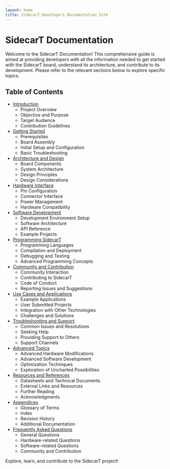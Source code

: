 ```yaml
---
layout: home
title: SidecarT Developers Documentation Site
---
```


# SidecarT Documentation
Welcome to the SidecarT Documentation! This comprehensive guide is aimed at providing developers with all the information needed to get started with the SidecarT board, understand its architecture, and contribute to its development. Please refer to the relevant sections below to explore specific topics.

## Table of Contents
- [Introduction](/introduction)
   - Project Overview
   - Objective and Purpose
   - Target Audience
   - Contribution Guidelines
- [Getting Started](/getting_started)
   - Prerequisites
   - Board Assembly
   - Initial Setup and Configuration
   - Basic Troubleshooting
- [Architecture and Design](/architecture_and_design)
   - Board Components
   - System Architecture
   - Design Principles
   - Design Considerations
- [Hardware Interface](/hardware_interface)
   - Pin Configuration
   - Connector Interface
   - Power Management
   - Hardware Compatibility
- [Software Development](/software_development)
   - Development Environment Setup
   - Software Architecture
   - API Reference
   - Example Projects
- [Programming SidecarT](/programming_sidecart)
   - Programming Languages
   - Compilation and Deployment
   - Debugging and Testing
   - Advanced Programming Concepts
- [Community and Contribution](/community_and_contribution)
   - Community Interaction
   - Contributing to SidecarT
   - Code of Conduct
   - Reporting Issues and Suggestions
- [Use Cases and Applications](/use_cases_and_applications)
   - Example Applications
   - User Submitted Projects
   - Integration with Other Technologies
   - Challenges and Solutions
- [Troubleshooting and Support](/troubleshooting_and_support)
   - Common Issues and Resolutions
   - Seeking Help
   - Providing Support to Others
   - Support Channels
- [Advanced Topics](/advanced_topics)
   - Advanced Hardware Modifications
   - Advanced Software Development
   - Optimization Techniques
   - Exploration of Uncharted Possibilities
- [Resources and References](/resources_and_references)
   - Datasheets and Technical Documents
   - External Links and Resources
   - Further Reading
   - Acknowledgments
- [Appendices](/appendices)
   - Glossary of Terms
   - Index
   - Revision History
   - Additional Documentation
- [Frequently Asked Questions](/frequently_asked_questions)
   - General Questions
   - Hardware-related Questions
   - Software-related Questions
   - Community and Contribution

Explore, learn, and contribute to the SidecarT project!
